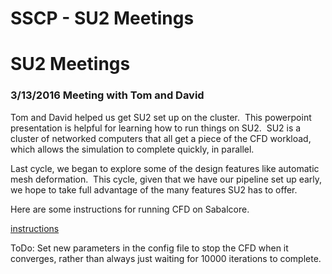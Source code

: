 # SSCP - SU2 Meetings

# SU2 Meetings

### 3/13/2016 Meeting with Tom and David

[](#h.i1f8ueevthhd)

Tom and David helped us get SU2 set up on the cluster.  This powerpoint presentation is helpful for learning how to run things on SU2.  SU2 is a cluster of networked computers that all get a piece of the CFD workload, which allows the simulation to complete quickly, in parallel.

Last cycle, we began to explore some of the design features like automatic mesh deformation.  This cycle, given that we have our pipeline set up early, we hope to take full advantage of the many features SU2 has to offer.

Here are some instructions for running CFD on Sabalcore.  

[ instructions](/home/sscp-2016-2017/aero-2016-2017/tutorials/how-to-run-a-mesh-through-su2)

ToDo: Set new parameters in the config file to stop the CFD when it converges, rather than always just waiting for 10000 iterations to complete.

